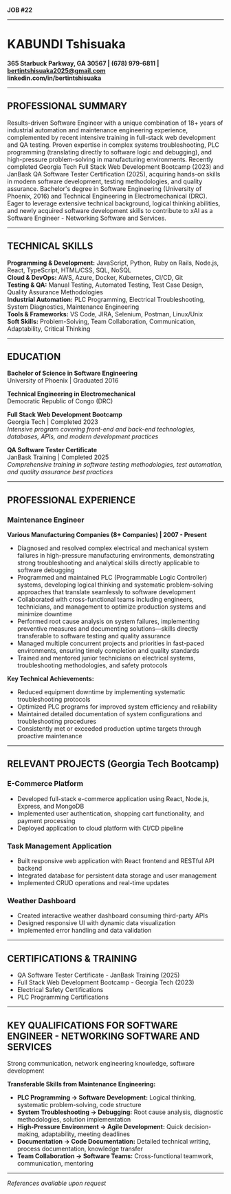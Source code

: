 **JOB #22**

---

# KABUNDI Tshisuaka

**365 Starbuck Parkway, GA 30567 | (678) 979-6811 | bertintshisuaka2025@gmail.com**  
**linkedin.com/in/bertintshisuaka**

---

## PROFESSIONAL SUMMARY

Results-driven Software Engineer with a unique combination of 18+ years of industrial automation and maintenance engineering experience, complemented by recent intensive training in full-stack web development and QA testing. Proven expertise in complex systems troubleshooting, PLC programming (translating directly to software logic and debugging), and high-pressure problem-solving in manufacturing environments. Recently completed Georgia Tech Full Stack Web Development Bootcamp (2023) and JanBask QA Software Tester Certification (2025), acquiring hands-on skills in modern software development, testing methodologies, and quality assurance. Bachelor's degree in Software Engineering (University of Phoenix, 2016) and Technical Engineering in Electromechanical (DRC). Eager to leverage extensive technical background, logical thinking abilities, and newly acquired software development skills to contribute to xAI as a Software Engineer - Networking Software and Services.

---

## TECHNICAL SKILLS

**Programming & Development:** JavaScript, Python, Ruby on Rails, Node.js, React, TypeScript, HTML/CSS, SQL, NoSQL  
**Cloud & DevOps:** AWS, Azure, Docker, Kubernetes, CI/CD, Git  
**Testing & QA:** Manual Testing, Automated Testing, Test Case Design, Quality Assurance Methodologies  
**Industrial Automation:** PLC Programming, Electrical Troubleshooting, System Diagnostics, Maintenance Engineering  
**Tools & Frameworks:** VS Code, JIRA, Selenium, Postman, Linux/Unix  
**Soft Skills:** Problem-Solving, Team Collaboration, Communication, Adaptability, Critical Thinking

---

## EDUCATION

**Bachelor of Science in Software Engineering**  
University of Phoenix | Graduated 2016

**Technical Engineering in Electromechanical**  
Democratic Republic of Congo (DRC)

**Full Stack Web Development Bootcamp**  
Georgia Tech | Completed 2023  
*Intensive program covering front-end and back-end technologies, databases, APIs, and modern development practices*

**QA Software Tester Certificate**  
JanBask Training | Completed 2025  
*Comprehensive training in software testing methodologies, test automation, and quality assurance best practices*

---

## PROFESSIONAL EXPERIENCE

### Maintenance Engineer
**Various Manufacturing Companies (8+ Companies) | 2007 - Present**

- Diagnosed and resolved complex electrical and mechanical system failures in high-pressure manufacturing environments, demonstrating strong troubleshooting and analytical skills directly applicable to software debugging
- Programmed and maintained PLC (Programmable Logic Controller) systems, developing logical thinking and systematic problem-solving approaches that translate seamlessly to software development
- Collaborated with cross-functional teams including engineers, technicians, and management to optimize production systems and minimize downtime
- Performed root cause analysis on system failures, implementing preventive measures and documenting solutions—skills directly transferable to software testing and quality assurance
- Managed multiple concurrent projects and priorities in fast-paced environments, ensuring timely completion and quality standards
- Trained and mentored junior technicians on electrical systems, troubleshooting methodologies, and safety protocols

**Key Technical Achievements:**
- Reduced equipment downtime by implementing systematic troubleshooting protocols
- Optimized PLC programs for improved system efficiency and reliability
- Maintained detailed documentation of system configurations and troubleshooting procedures
- Consistently met or exceeded production uptime targets through proactive maintenance

---

## RELEVANT PROJECTS (Georgia Tech Bootcamp)

### E-Commerce Platform
- Developed full-stack e-commerce application using React, Node.js, Express, and MongoDB
- Implemented user authentication, shopping cart functionality, and payment processing
- Deployed application to cloud platform with CI/CD pipeline

### Task Management Application
- Built responsive web application with React frontend and RESTful API backend
- Integrated database for persistent data storage and user management
- Implemented CRUD operations and real-time updates

### Weather Dashboard
- Created interactive weather dashboard consuming third-party APIs
- Designed responsive UI with dynamic data visualization
- Implemented error handling and data validation

---

## CERTIFICATIONS & TRAINING

- QA Software Tester Certificate - JanBask Training (2025)
- Full Stack Web Development Bootcamp - Georgia Tech (2023)
- Electrical Safety Certifications
- PLC Programming Certifications

---

## KEY QUALIFICATIONS FOR SOFTWARE ENGINEER - NETWORKING SOFTWARE AND SERVICES

Strong communication, network engineering knowledge, software development

**Transferable Skills from Maintenance Engineering:**
- **PLC Programming → Software Development:** Logical thinking, systematic problem-solving, code structure
- **System Troubleshooting → Debugging:** Root cause analysis, diagnostic methodologies, solution implementation
- **High-Pressure Environment → Agile Development:** Quick decision-making, adaptability, meeting deadlines
- **Documentation → Code Documentation:** Detailed technical writing, process documentation, knowledge transfer
- **Team Collaboration → Software Teams:** Cross-functional teamwork, communication, mentoring

---

*References available upon request*
